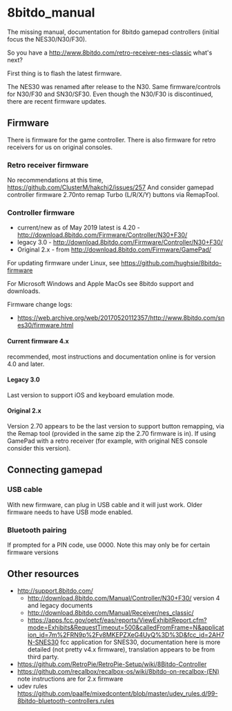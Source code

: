 # 8bitdo_manual

The missing manual, documentation for 8bitdo gamepad controllers (initial focus the NES30/N30/F30).

So you have a 
http://www.8bitdo.com/retro-receiver-nes-classic what's next?

First thing is to flash the latest firmware.


The NES30 was renamed after release to the N30.
Same firmware/controls for N30/F30 and SN30/SF30.
Even though the N30/F30 is discontinued, there are recent firmware updates.

## Firmware

There is firmware for the game controller.
There is also firmware for retro receivers for us on original consoles.

### Retro receiver firmware

No recommendations at this time, https://github.com/ClusterM/hakchi2/issues/257
And consider gamepad controller firmware 2.70nto remap Turbo (L/R/X/Y) buttons via RemapTool.

### Controller firmware

  * current/new as of May 2019 latest is 4.20 - http://download.8bitdo.com/Firmware/Controller/N30+F30/
  * legacy 3.0 - http://download.8bitdo.com/Firmware/Controller/N30+F30/
  * Original 2.x - from http://download.8bitdo.com/Firmware/GamePad/

For updating firmware under Linux, see https://github.com/hughsie/8bitdo-firmware

For Microsoft Windows and Apple MacOs see 8bitdo support and downloads.

Firmware change logs:

  * https://web.archive.org/web/20170520112357/http://www.8bitdo.com/snes30/firmware.html


#### Current firmware 4.x

recommended, most instructions and documentation online is for version 4.0 and later.

#### Legacy 3.0

Last version to support iOS and keyboard emulation mode.

#### Original 2.x

Version 2.70 appears to be the last version to support button remapping, via the Remap tool (provided in the same zip the 2.70 firmware is in).
If using GamePad with a retro receiver (for example, with original NES console consider this version).

## Connecting gamepad

### USB cable

With new firmware, can plug in USB cable and it will just work. Older firmware needs to have USB mode enabled.

### Bluetooth pairing

If prompted for a PIN code, use 0000. Note this may only be for certain firmware versions



## Other resources

  * http://support.8bitdo.com/
      * http://download.8bitdo.com/Manual/Controller/N30+F30/ version 4 and legacy documents
      * http://download.8bitdo.com/Manual/Receiver/nes_classic/
      * https://apps.fcc.gov/oetcf/eas/reports/ViewExhibitReport.cfm?mode=Exhibits&RequestTimeout=500&calledFromFrame=N&application_id=7m%2FRN9p%2Fv8MKEPZXeG4UyQ%3D%3D&fcc_id=2AH7N-SNES30 fcc application for SNES30, documentation here is more detailed (not pretty v4.x firmware), translation appears to be from third party.
  * https://github.com/RetroPie/RetroPie-Setup/wiki/8Bitdo-Controller
  * https://github.com/recalbox/recalbox-os/wiki/8bitdo-on-recalbox-(EN) note instructions are for 2.x firmware
  * udev rules https://github.com/paalfe/mixedcontent/blob/master/udev_rules.d/99-8bitdo-bluetooth-controllers.rules

